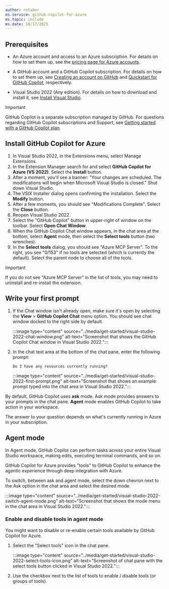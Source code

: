 ```yaml
---
author: rotabor
ms.service: github-copilot-for-azure
ms.topic: include
ms.date: 10/17/2025
---
```


## Prerequisites

- An Azure account and access to an Azure subscription. For details on how to set them up, see the [pricing page for Azure accounts](https://azure.microsoft.com/pricing/purchase-options/azure-account).

- A GitHub account and a GitHub Copilot subscription. For details on how to set them up, see [Creating an account on GitHub](https://docs.github.com/en/get-started/start-your-journey/creating-an-account-on-github) and [Quickstart for GitHub Copilot](https://docs.github.com/en/copilot/quickstart), respectively.

- Visual Studio 2022 (Any edition). For details on how to download and install it, see [Install Visual Studio](/visualstudio/install/install-visual-studio).

>[!IMPORTANT]
>GitHub Copilot is a separate subscription managed by GitHub. For questions regarding GitHub Copilot subscriptions and Support, see [Getting started with a GitHub Copilot plan](https://docs.github.com/en/copilot/how-tos/manage-your-account/get-started-with-a-copilot-plan).


## Install GitHub Copilot for Azure

1. In Visual Studio 2022, in the Extensions menu, select Manage Extensions. 
1. In the Extension Manager search for and select **GitHub Copilot for Azure (VS 2022)**. Select the **Install** button.
1. After a moment, you'll see a banner: "Your changes are scheduled. The modifications will begin when Microsoft Visual Studio is closed." Shut down Visual Studio.
1. The VSIX Installer dialog opens confirming the installation. Select the **Modify** button.
1. After a few moments, you should see "Modifications Complete". Select the **Close** button.
1. Reopen Visual Studio 2022.
1. Select the "GitHub Copilot" button in upper-right of window on the toolbar. Select **Open Chat Window**.
1. When the GitHub Copilot Chat window appears, in the chat area at the bottom, select **Agent** mode, then select the **Select tools** button (two wrenches).
1. In the **Select tools** dialog, you should see "Azure MCP Server". To the right, you see "0/153" if no tools are selected (which is currently the default). Select the parent node to choose all of the tools.

> [!Important]
> If you do not see "Azure MCP Server" in the list of tools, you may need to uninstall and re-install the extension.

## Write your first prompt

1. If the Chat window isn't already open, make sure it's open by selecting the **View** > **GitHub Copilot Chat** menu option. You should see chat window docked to the right side by default.

   :::image type="content" source="../media/get-started/visual-studio-2022-chat-window.png" alt-text="Screenshot that shows the GitHub Copilot Chat window in Visual Studio 2022.":::

1. In the chat text area at the bottom of the chat pane, enter the following prompt:

   ```prompt
   Do I have any resources currently running?
   ```

   :::image type="content" source="../media/get-started/visual-studio-2022-first-prompt.png" alt-text="Screenshot that shows an example prompt typed into the chat area in Visual Studio 2022.":::

By default, GitHub Copilot uses **ask** mode. Ask mode provides answers to your prompts in the chat pane. **Agent** mode enables GitHub Copilot to take action in your workspace.

The answer to your question depends on what's currently running in Azure in your subscription.

## Agent mode

In Agent mode, GitHub Copilot can perform tasks across your entire Visual Studio workspace, making edits, executing terminal commands, and so on.

GitHub Copilot for Azure provides "tools" to GitHub Copilot to enhance the agentic experience through deep integration with Azure.

To switch, between ask and agent mode, select the down chevron next to the Ask option in the chat area and select the desired mode.

   :::image type="content" source="../media/get-started/visual-studio-2022-switch-agent-mode.png" alt-text="Screenshot that shows the mode menu in the chat area in Visual Studio 2022.":::

### Enable and disable tools in agent mode

You might want to disable or re-enable certain tools available by GitHub Copilot for Azure.

1. Select the "Select tools" icon in the chat pane.

   :::image type="content" source="../media/get-started/visual-studio-2022-select-tools-icon.png" alt-text="Screenshot of chat pane with the select tools button clicked in Visual Studio 2022.":::

1. Use the checkbox next to the list of tools to enable / disable tools (or groups of tools).
